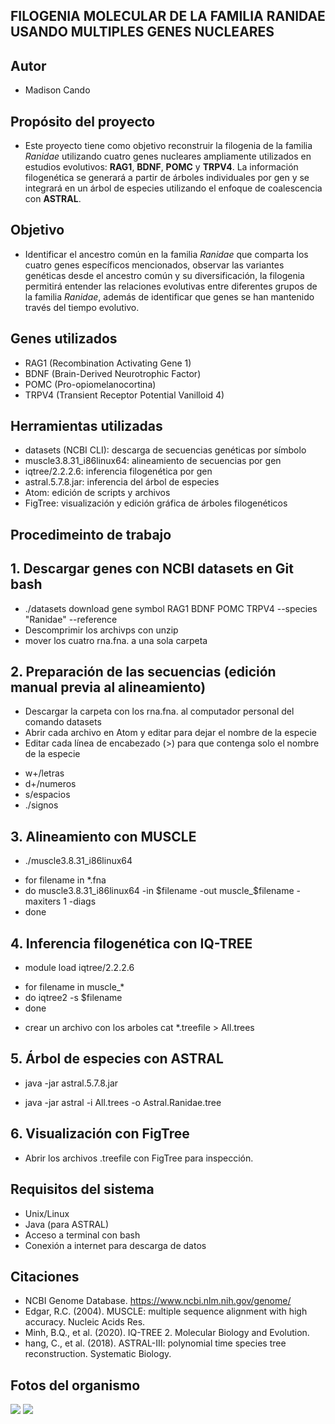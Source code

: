 ## FILOGENIA MOLECULAR DE LA FAMILIA RANIDAE USANDO MULTIPLES GENES NUCLEARES

## Autor
* Madison Cando

## Propósito del proyecto
* Este proyecto tiene como objetivo reconstruir la filogenia de la familia *Ranidae* utilizando cuatro genes nucleares ampliamente utilizados en estudios evolutivos: **RAG1**, **BDNF**, **POMC** y **TRPV4**. La información filogenética se generará a partir de árboles individuales por gen y se integrará en un árbol de especies utilizando el enfoque de coalescencia con **ASTRAL**.

## Objetivo
* Identificar el ancestro común en la familia *Ranidae* que comparta los cuatro genes específicos mencionados, observar las variantes genéticas desde el ancestro común y su diversificación, la filogenia permitirá entender las relaciones evolutivas entre diferentes grupos de la familia *Ranidae*, además de identificar que genes se han mantenido través del tiempo evolutivo.

## Genes utilizados
* RAG1 (Recombination Activating Gene 1)
* BDNF (Brain-Derived Neurotrophic Factor)
* POMC (Pro-opiomelanocortina)
* TRPV4 (Transient Receptor Potential Vanilloid 4)

## Herramientas utilizadas
* datasets (NCBI CLI): descarga de secuencias genéticas por símbolo
* muscle3.8.31_i86linux64: alineamiento de secuencias por gen
* iqtree/2.2.2.6: inferencia filogenética por gen
* astral.5.7.8.jar: inferencia del árbol de especies
* Atom: edición de scripts y archivos
* FigTree: visualización y edición gráfica de árboles filogenéticos

## Procedimeinto de trabajo

## 1. Descargar genes con NCBI datasets en Git bash
* ./datasets download gene symbol RAG1 BDNF POMC TRPV4 --species "Ranidae" --reference
* Descomprimir los archivps con unzip
* mover los cuatro rna.fna. a una sola carpeta

## 2. Preparación de las secuencias (edición manual previa al alineamiento)
* Descargar la carpeta con los rna.fna. al computador personal del comando datasets
* Abrir cada archivo en Atom y editar para dejar el nombre de la especie
* Editar cada línea de encabezado (>) para que contenga solo el nombre de la especie
- w+/letras
- d+/numeros
- s/espacios
- ./signos 

## 3. Alineamiento con MUSCLE
* ./muscle3.8.31_i86linux64
- for filename in *.fna
- do muscle3.8.31_i86linux64 -in $filename -out muscle_$filename -maxiters 1 -diags
- done 

## 4. Inferencia filogenética con IQ-TREE
* module load iqtree/2.2.2.6
- for filename in muscle_*
- do iqtree2 -s $filename
- done
* crear un archivo con los arboles cat *.treefile > All.trees

## 5. Árbol de especies con ASTRAL
* java -jar astral.5.7.8.jar 
- java -jar astral -i All.trees -o Astral.Ranidae.tree

## 6. Visualización con FigTree
* Abrir los archivos .treefile con FigTree para inspección.

## Requisitos del sistema

* Unix/Linux
* Java (para ASTRAL)
* Acceso a terminal con bash
* Conexión a internet para descarga de datos

## Citaciones

* NCBI Genome Database. https://www.ncbi.nlm.nih.gov/genome/
* Edgar, R.C. (2004). MUSCLE: multiple sequence alignment with high accuracy. Nucleic Acids Res.
* Minh, B.Q., et al. (2020). IQ-TREE 2. Molecular Biology and Evolution.
* hang, C., et al. (2018). ASTRAL-III: polynomial time species tree reconstruction. Systematic Biology.

## Fotos del organismo
![ ](https://inaturalist-open-data.s3.amazonaws.com/photos/17781494/medium.jpeg)
![ ](https://inaturalist-open-data.s3.amazonaws.com/photos/5997078/medium.jpg)
